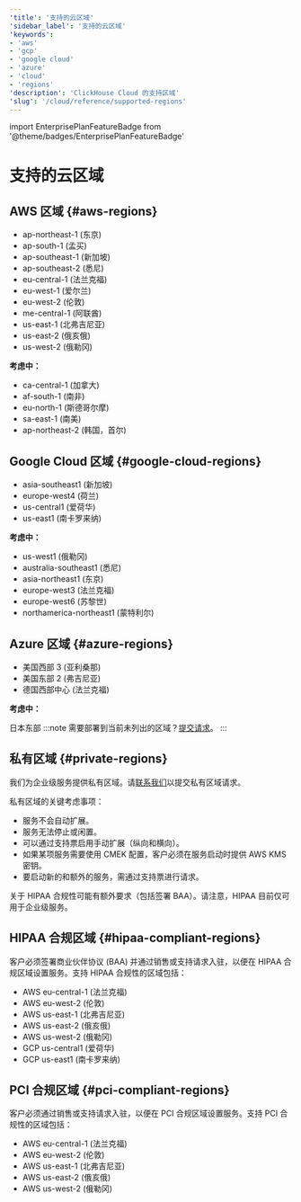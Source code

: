 ```yaml
---
'title': '支持的云区域'
'sidebar_label': '支持的云区域'
'keywords':
- 'aws'
- 'gcp'
- 'google cloud'
- 'azure'
- 'cloud'
- 'regions'
'description': 'ClickHouse Cloud 的支持区域'
'slug': '/cloud/reference/supported-regions'
---
```


import EnterprisePlanFeatureBadge from '@theme/badges/EnterprisePlanFeatureBadge'


# 支持的云区域

## AWS 区域 {#aws-regions}

- ap-northeast-1 (东京)
- ap-south-1 (孟买)
- ap-southeast-1 (新加坡)
- ap-southeast-2 (悉尼)
- eu-central-1 (法兰克福)
- eu-west-1 (爱尔兰)
- eu-west-2 (伦敦)
- me-central-1 (阿联酋)
- us-east-1 (北弗吉尼亚)
- us-east-2 (俄亥俄)
- us-west-2 (俄勒冈)

**考虑中：**
- ca-central-1 (加拿大)
- af-south-1 (南非)
- eu-north-1 (斯德哥尔摩)
- sa-east-1 (南美)
- ap-northeast-2 (韩国，首尔)
 
## Google Cloud 区域 {#google-cloud-regions}

- asia-southeast1 (新加坡)
- europe-west4 (荷兰)
- us-central1 (爱荷华)
- us-east1 (南卡罗来纳)

**考虑中：**

- us-west1 (俄勒冈)
- australia-southeast1 (悉尼)
- asia-northeast1 (东京)
- europe-west3 (法兰克福)
- europe-west6 (苏黎世)
- northamerica-northeast1 (蒙特利尔)

## Azure 区域 {#azure-regions}

- 美国西部 3 (亚利桑那)
- 美国东部 2 (弗吉尼亚)
- 德国西部中心 (法兰克福)

**考虑中：**

日本东部
:::note 
需要部署到当前未列出的区域？[提交请求](https://clickhouse.com/pricing?modal=open)。 
:::

## 私有区域 {#private-regions}

<EnterprisePlanFeatureBadge feature="Private regions feature"/>

我们为企业级服务提供私有区域。请[联系我们](https://clickhouse.com/company/contact)以提交私有区域请求。

私有区域的关键考虑事项：
- 服务不会自动扩展。
- 服务无法停止或闲置。
- 可以通过支持票启用手动扩展（纵向和横向）。
- 如果某项服务需要使用 CMEK 配置，客户必须在服务启动时提供 AWS KMS 密钥。
- 要启动新的和额外的服务，需通过支持票进行请求。
  
关于 HIPAA 合规性可能有额外要求（包括签署 BAA）。请注意，HIPAA 目前仅可用于企业级服务。

## HIPAA 合规区域 {#hipaa-compliant-regions}

<EnterprisePlanFeatureBadge feature="HIPAA" support="true"/>

客户必须签署商业伙伴协议 (BAA) 并通过销售或支持请求入驻，以便在 HIPAA 合规区域设置服务。支持 HIPAA 合规性的区域包括：
- AWS eu-central-1 (法兰克福)
- AWS eu-west-2 (伦敦)
- AWS us-east-1 (北弗吉尼亚)
- AWS us-east-2 (俄亥俄)
- AWS us-west-2 (俄勒冈)
- GCP us-central1 (爱荷华)
- GCP us-east1 (南卡罗来纳)

## PCI 合规区域 {#pci-compliant-regions}

<EnterprisePlanFeatureBadge feature="PCI" support="true"/>

客户必须通过销售或支持请求入驻，以便在 PCI 合规区域设置服务。支持 PCI 合规性的区域包括：
- AWS eu-central-1 (法兰克福)
- AWS eu-west-2 (伦敦)
- AWS us-east-1 (北弗吉尼亚)
- AWS us-east-2 (俄亥俄)
- AWS us-west-2 (俄勒冈)
